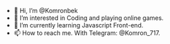 - 👋 Hi, I’m @Komronbek
- 👀 I’m interested in Coding and playing online games.
- 🌱 I’m currently learning Javascript Front-end.
- 📫 How to reach me. With Telegram: @Komron_717.
